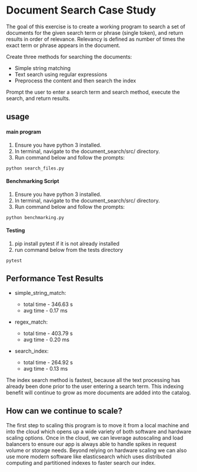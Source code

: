 # Document Search Case Study
The goal of this exercise is to create a working program to search a set of documents for the given search term or phrase (single token), and return results in order of relevance.
Relevancy is defined as number of times the exact term or phrase appears in the document.

Create three methods for searching the documents:
- Simple string matching
- Text search using regular expressions
- Preprocess the content and then search the index

Prompt the user to enter a search term and search method, execute the search, and return results.

## usage
#### main program
1. Ensure you have python 3 installed.
2. In terminal, navigate to the document_search/src/ directory.
3. Run command below and follow the prompts:
```
python search_files.py
```
#### Benchmarking Script
1. Ensure you have python 3 installed.
2. In terminal, navigate to the document_search/src/ directory.
3. Run command below and follow the prompts:
```
python benchmarking.py
```
#### Testing
1. pip install pytest if it is not already installed
2. run command below from the tests directory
```
pytest
```

## Performance Test Results
- simple_string_match:
  - total time - 346.63 s
  - avg time - 0.17 ms

- regex_match:
  - total time - 403.79 s
  - avg time - 0.20 ms
  
- search_index:
  - total time - 264.92 s
  - avg time - 0.13 ms

The index search method is fastest, because all the text processing has already been done prior to the user entering a 
search term. This indexing benefit will continue to grow as more documents are added into the catalog. 

## How can we continue to scale?
The first step to scaling this program is to move it from a local machine and into the cloud which opens up a wide
variety of both software and hardware scaling options. Once in the cloud, we can leverage autoscaling and load balancers
to ensure our app is always able to handle spikes in request volume or storage needs. Beyond relying on hardware scaling 
we can also use more modern software like elasticsearch which uses distributed computing and partitioned indexes to faster
search our index.